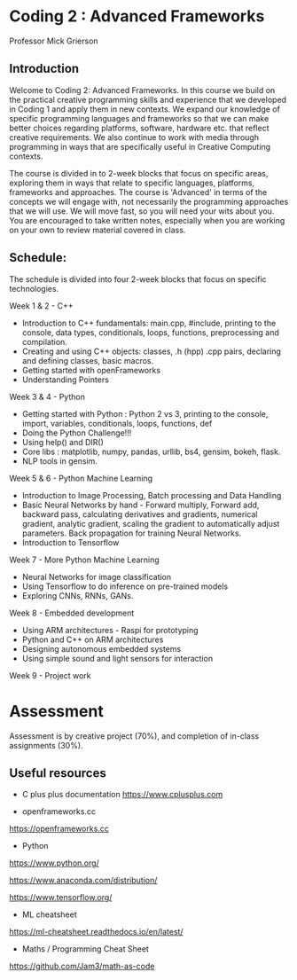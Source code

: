 # Coding 2 : Advanced Frameworks

Professor Mick Grierson

## Introduction

Welcome to Coding 2: Advanced Frameworks. In this course we build on the practical creative programming skills and experience that we developed in Coding 1 and apply them in new contexts. We expand our knowledge of specific programming languages and frameworks so that we can make better choices regarding platforms, software, hardware etc. that reflect  creative requirements. We also continue to work with media through programming in ways that are specifically useful in Creative Computing contexts.

The course is divided in to 2-week blocks that focus on specific areas, exploring them in ways that relate to specific languages, platforms, frameworks and approaches. The course is 'Advanced' in terms of the concepts we will engage with, not necessarily the programming approaches that we will use. We will move fast, so you will need your wits about you. You are encouraged to take written notes, especially when you are working on your own to review material covered in class.


## Schedule:

The schedule is divided into four 2-week blocks that focus on specific technologies.

Week 1 & 2 - C++

- Introduction to C++ fundamentals: main.cpp, #include, printing to the console, data types, conditionals, loops, functions, preprocessing and compilation.
- Creating and using C++ objects: classes, .h (hpp) .cpp pairs, declaring and defining classes, basic macros.
- Getting started with openFrameworks
- Understanding Pointers

Week 3 & 4 - Python

 - Getting started with Python : Python 2 vs 3, printing to the console, import, variables, conditionals, loops, functions, def
 - Doing the Python Challenge!!!
 - Using help() and DIR()
 - Core libs : matplotlib, numpy, pandas, urllib, bs4, gensim, bokeh, flask.
 - NLP tools in gensim.   

Week 5 & 6 - Python Machine Learning
- Introduction to Image Processing, Batch processing and Data Handling 
- Basic Neural Networks by hand - Forward multiply, Forward add, backward pass, calculating derivatives and gradients, numerical gradient, analytic gradient, scaling the gradient to automatically adjust parameters. Back propagation for training Neural Networks.    
- Introduction to Tensorflow

Week 7 - More Python Machine Learning
- Neural Networks for image classification
- Using Tensorflow to do inference on pre-trained models
- Exploring CNNs, RNNs, GANs.

Week 8 - Embedded development
- Using ARM architectures - Raspi for prototyping
- Python and C++ on ARM architectures
- Designing autonomous embedded systems
- Using simple sound and light sensors for interaction

Week 9 - Project work

# Assessment
Assessment is by creative project (70%), and completion of in-class assignments (30%).

## Useful resources

- C plus plus documentation
https://www.cplusplus.com

- openframeworks.cc

https://openframeworks.cc

- Python

https://www.python.org/

https://www.anaconda.com/distribution/

https://www.tensorflow.org/

- ML cheatsheet

https://ml-cheatsheet.readthedocs.io/en/latest/

- Maths / Programming Cheat Sheet

https://github.com/Jam3/math-as-code

